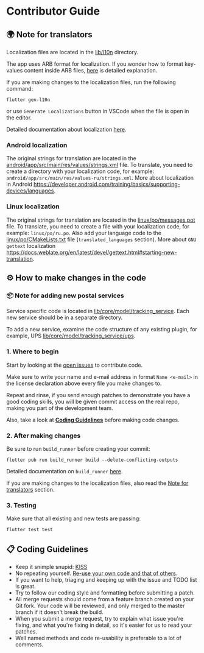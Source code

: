 Contributor Guide
=====================

## 🌍 Note for translators

Localization files are located in the [lib/l10n](lib/l10n) directory.

The app uses ARB format for localization. If you wonder how to format key-values content inside ARB files, [here](https://github.com/google/app-resource-bundle/wiki/ApplicationResourceBundleSpecification) is detailed explanation.

If you are making changes to the localization files, run the following command:
```
flutter gen-l10n
```
or use `Generate Localizations` button in VSCode when the file is open in the editor.

Detailed documentation about localization [here](https://docs.flutter.dev/ui/accessibility-and-internationalization/internationalization).

### Android localization

The original strings for translation are located in the [android/app/src/main/res/values/strings.xml](android/app/src/main/res/values/strings.xml) file. To translate, you need to create a directory with your localization code, for example: `android/app/src/main/res/values-ru/strings.xml`. More about localization in Android https://developer.android.com/training/basics/supporting-devices/languages.

### Linux localization

The original strings for translation are located in the [linux/po/messages.pot](linux/po/messages.pot) file. To translate, you need to create a file with your localization code, for example: `linux/po/ru.po`. Also add your language code to the [linux/po/CMakeLists.txt](linux/po/CMakeLists.txt) file (`translated_languages` section). More about `GNU gettext` localization https://docs.weblate.org/en/latest/devel/gettext.html#starting-new-translation.

## ⚙️ How to make changes in the code

### 📦 Note for adding new postal services

Service specific code is located in [lib/core/model/tracking_service](lib/core/model/tracking_service). Each new service should be in a separate directory.

To add a new service, examine the code structure of any existing plugin, for example, UPS [lib/core/model/tracking_service/ups](lib/core/model/tracking_service/ups).

### 1. Where to begin

Start by looking at the [open issues](https://github.com/proninyaroslav/libretrack/issues) to contribute code.

Make sure to write your name and e-mail address in format `Name <e-mail>` in the license declaration above every file you make changes to.

Repeat and rinse, if you send enough patches to demonstrate you have a good coding skills, you will be given commit access on the real repo, making you part of the development team.

Also, take a look at [**Coding Guidelines**](#-coding-guidelines) before making code changes.

### 2. After making changes

Be sure to run `build_runner` before creating your commit:
```
flutter pub run build_runner build --delete-conflicting-outputs
```

Detailed documentation on `build_runner` [here](https://pub.dev/packages/build_runner).

If you are making changes to the localization files, also read the [Note for translators](#-note-for-translators) section.

### 3. Testing

Make sure that all existing and new tests are passing:
```
flutter test test
```

## 📋 Coding Guidelines

 - Keep it snimple snupid: [KISS](https://en.wikipedia.org/wiki/KISS_principle)
 - No repeating yourself. [Re-use your own code and that of others](https://en.wikipedia.org/wiki/Don%27t_repeat_yourself).
 - If you want to help, triaging and keeping up with the issue and TODO list is great.
 - Try to follow our coding style and formatting before submitting a patch.
 - All merge requests should come from a feature branch created on your Git fork. Your code will be reviewed, and only merged to the master branch if it doesn't break the build.
 - When you submit a merge request, try to explain what issue you're fixing, and what you're fixing in detail, so it's easier for us to read your patches.
 - Well named methods and code re-usability is preferable to a lot of comments.
